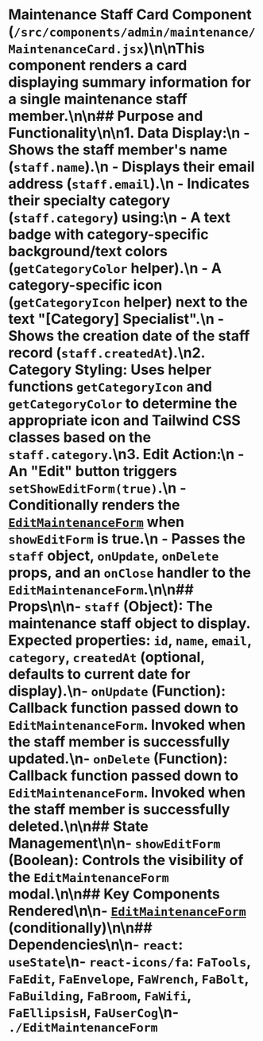 # Maintenance Staff Card Component (`/src/components/admin/maintenance/MaintenanceCard.jsx`)\n\nThis component renders a card displaying summary information for a single maintenance staff member.\n\n## Purpose and Functionality\n\n1. **Data Display:**\n - Shows the staff member's name (`staff.name`).\n - Displays their email address (`staff.email`).\n - Indicates their specialty category (`staff.category`) using:\n - A text badge with category-specific background/text colors (`getCategoryColor` helper).\n - A category-specific icon (`getCategoryIcon` helper) next to the text \"\[Category] Specialist\".\n - Shows the creation date of the staff record (`staff.createdAt`).\n2. **Category Styling:** Uses helper functions `getCategoryIcon` and `getCategoryColor` to determine the appropriate icon and Tailwind CSS classes based on the `staff.category`.\n3. **Edit Action:**\n - An \"Edit\" button triggers `setShowEditForm(true)`.\n - Conditionally renders the [`EditMaintenanceForm`](./EditMaintenanceForm.md) when `showEditForm` is true.\n - Passes the `staff` object, `onUpdate`, `onDelete` props, and an `onClose` handler to the `EditMaintenanceForm`.\n\n## Props\n\n- `staff` (Object): The maintenance staff object to display. Expected properties: `id`, `name`, `email`, `category`, `createdAt` (optional, defaults to current date for display).\n- `onUpdate` (Function): Callback function passed down to `EditMaintenanceForm`. Invoked when the staff member is successfully updated.\n- `onDelete` (Function): Callback function passed down to `EditMaintenanceForm`. Invoked when the staff member is successfully deleted.\n\n## State Management\n\n- `showEditForm` (Boolean): Controls the visibility of the `EditMaintenanceForm` modal.\n\n## Key Components Rendered\n\n- [`EditMaintenanceForm`](./EditMaintenanceForm.md) (conditionally)\n\n## Dependencies\n\n- `react`: `useState`\n- `react-icons/fa`: `FaTools`, `FaEdit`, `FaEnvelope`, `FaWrench`, `FaBolt`, `FaBuilding`, `FaBroom`, `FaWifi`, `FaEllipsisH`, `FaUserCog`\n- `./EditMaintenanceForm`
